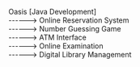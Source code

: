 Oasis [Java Development]<br>
------> Online Reservation System<br>
------> Number Guessing Game<br>
------> ATM Interface<br>
------> Online Examination<br>
------> Digital Library Management
